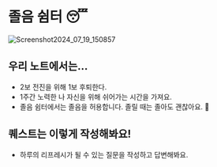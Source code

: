 # 졸음 쉼터 😴

![Screenshot2024_07_19_150857](https://github.com/user-attachments/assets/ac4b1edf-9ce7-4274-bc34-aa008d18e50e)

## 우리 노트에서는...

- 2보 전진을 위해 1보 후퇴한다.
- 1주간 노력한 나 자신을 위해 쉬어가는 시간을 가져요.
- 졸음 쉼터에서는 졸음을 허용합니다. 졸릴 때는 졸아도 괜찮아요. 🫠

## 퀘스트는 이렇게 작성해봐요!

- 하루의 리프레시가 될 수 있는 질문을 작성하고 답변해봐요.
